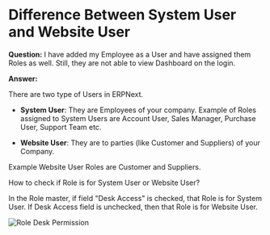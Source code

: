 # Difference Between System User and Website User

**Question:** I have added my Employee as a User and have assigned them Roles as well. Still, they are not able to view Dashboard on the login.

**Answer:**

There are two type of Users in ERPNext.

* **System User**: They are Employees of your company. Example of Roles assigned to System Users are Account User, Sales Manager, Purchase User, Support Team etc.

* **Website User**: They are to parties (like Customer and Suppliers) of your Company. 

Example Website User Roles are Customer and Suppliers.

How to check if Role is for System User or Website User?

In the Role master, if field "Desk Access" is checked, that Role is for System User. If Desk Access field is unchecked, then that Role is for Website User.

<img alt="Role Desk Permission" class="screenshot" src="/assets/erpnext_docs/assets/img/articles/role-deskperm.png">
